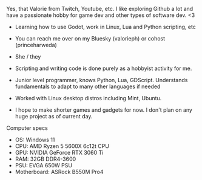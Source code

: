 Yes, that Valorie from Twitch, Youtube, etc. 
I like exploring Github a lot and have a passionate hobby for game dev and other types of software dev.
<3
  
- Learning how to use Godot, work in Linux, Lua and Python scripting, etc
- You can reach me over on my Bluesky (valorieph) or cohost (princeharweda)
- She / they

- Scripting and writing code is done purely as a hobbyist activity for me.
- Junior level programmer, knows Python, Lua, GDScript. Understands fundamentals to adapt to many other languages if needed
- Worked with Linux desktop distros including Mint, Ubuntu.
- I hope to make shorter games and gadgets for now. I don't plan on any huge project as of current day.

Computer specs
- OS: Windows 11
- CPU: AMD Ryzen 5 5600X 6c12t CPU
- GPU: NVIDIA GeForce RTX 3060 Ti
- RAM: 32GB DDR4-3600
- PSU: EVGA 650W PSU
- Motherboard: ASRock B550M Pro4

